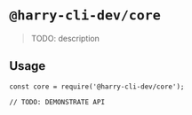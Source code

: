 # `@harry-cli-dev/core`

> TODO: description

## Usage

```
const core = require('@harry-cli-dev/core');

// TODO: DEMONSTRATE API
```
